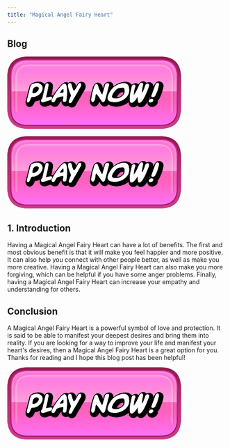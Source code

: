 ```yaml
---
title: "Magical Angel Fairy Heart"
---
```


## Blog

[![button](https://github.com/erogames/erogames.github.io/blob/main/Play_Now.png?raw=true)](https://erogeshi.com/play-now)


[![button](https://github.com/erogames/erogames.github.io/blob/main/Play_Now.png?raw=true)](https://erogeshi.com/play-now)

## 1. Introduction
Having a Magical Angel Fairy Heart can have a lot of benefits. The first and most obvious benefit is that it will make you feel happier and more positive. It can also help you connect with other people better, as well as make you more creative. Having a Magical Angel Fairy Heart can also make you more forgiving, which can be helpful if you have some anger problems. Finally, having a Magical Angel Fairy Heart can increase your empathy and understanding for others.

## Conclusion

A Magical Angel Fairy Heart is a powerful symbol of love and protection. It is said to be able to manifest your deepest desires and bring them into reality. If you are looking for a way to improve your life and manifest your heart's desires, then a Magical Angel Fairy Heart is a great option for you. Thanks for reading and I hope this blog post has been helpful!

[![button](https://github.com/erogames/erogames.github.io/blob/main/Play_Now.png?raw=true)](https://erogeshi.com/play-now)